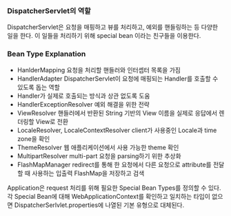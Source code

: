 ### DispatcherServlet의 역할
DispatcherServlet은 요청을 매핑하고 뷰를 처리하고, 예외를 핸들링하는 등 다양한 일을 한다. 이 일들을 처리하기 위해 special bean 이라는 친구들을 이용한다.
 
### Bean Type	Explanation
- HanlderMapping	요청을 처리할 핸들러와 인터셉터 목록을 가짐
- HandlerAdapter	DispatcherServlet이 요청에 매핑되는 Handler를 호출할 수 있도록 돕는 역할
- Handler가 실제로 호출되는 방식과 상관 없도록 도움
- HandlerExceptionResolver	예외 해결을 위한 전략
- ViewResolver	핸들러에서 반환된 String 기반의 View 이름을 실제로 응답에서 렌더링할 View로 전환
- LocaleResolver,
LocaleContextResolver	client가 사용중인 Locale과 time zone을 확인
- ThemeResolver	웹 애플리케이션에서 사용 가능한 theme 확인
- MultipartResolver	multi-part 요청을 parsing하기 위한 추상화
- FlashMapManager	redirect를 통해 한 요청에서 다른 요청으로 attribute를 전달할 때 사용하는 입출력 FlashMap을 저장하고 검색
 
Application은 request 처리를 위해 필요한 Special Bean Types를 정의할 수 있다. 각 Special Bean에 대해 WebApplicationContext를 확인하고 일치하는 타입이 없으면 DispatcherSerlvlet.properties에 나열된 기본 유형으로 대체된다.
